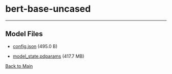 
# bert-base-uncased
---



## Model Files

- [config.json](https://paddlenlp.bj.bcebos.com/models/community/paddlenlp-test-model/bert-base-uncased/config.json) (495.0 B)

- [model_state.pdparams](https://paddlenlp.bj.bcebos.com/models/community/paddlenlp-test-model/bert-base-uncased/model_state.pdparams) (417.7 MB)


[Back to Main](../../)